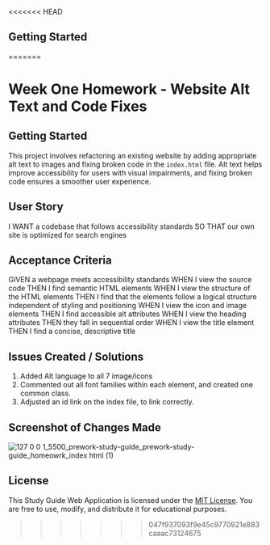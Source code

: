<<<<<<< HEAD
## Getting Started
=======
# Week One Homework - Website Alt Text and Code Fixes

## Getting Started

This project involves refactoring an existing website by adding appropriate alt text to images and fixing broken code in the `index.html` file. Alt text helps improve accessibility for users with visual impairments, and fixing broken code ensures a smoother user experience.

## User Story

I WANT a codebase that follows accessibility standards
SO THAT our own site is optimized for search engines

## Acceptance Criteria

GIVEN a webpage meets accessibility standards
WHEN I view the source code
THEN I find semantic HTML elements
WHEN I view the structure of the HTML elements
THEN I find that the elements follow a logical structure independent of styling and positioning
WHEN I view the icon and image elements
THEN I find accessible alt attributes
WHEN I view the heading attributes
THEN they fall in sequential order
WHEN I view the title element
THEN I find a concise, descriptive title

## Issues Created / Solutions

  1. Added Alt language to all 7 image/icons
  2. Commented out all font families within each element, and created one common class.
  3. Adjusted an id link on the index file, to link correctly.

## Screenshot of Changes Made

![127 0 0 1_5500_prework-study-guide_prework-study-guide_homeowrk_index html (1)](https://github.com/cristinedior/homeowrk/assets/148567509/363f2f2b-5e45-4f90-a05f-54f94b775ee7)

## License
This Study Guide Web Application is licensed under the [MIT License](link-to-license). You are free to use, modify, and distribute it for educational purposes.
>>>>>>> 047f937093f9e45c9770921e883caaac73124675

